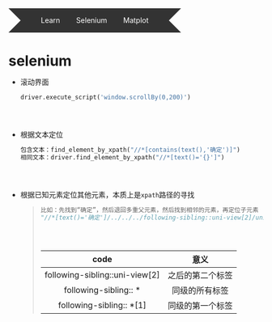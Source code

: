 

<div class="ribbon">
    <a href="learn"><spann>Learn</spann></a>
    <a href="#"><spann>Selenium</spann></a>
    <a href="#"><spann>Matplot</spann></a>
</div>

<style scoped=''>
    *{
        margin: 0;
        padding: 0;
    }
    .ribbon{
        display: inline-block;
    }
    .ribbon::before{
        margin-top: 8px;
        content: "";
        border: 24px solid #333;
        border-left-color: transparent;
        float: left;
    }
    .ribbon::after{
        margin-top: 8px;
        content: "";
        border: 24px solid #333;
        border-right-color: transparent;
        float: left;
    }
    a{
        float: left;
        height: 56px;
        text-decoration: none;
        overflow: hidden;
    }
    spann{
        margin-top: 8px;
        color: #fff;
        line-height:48px;
        padding: 0 16px;
        background: #333;
        display: inline-block;
        position: relative;
        transition: all 0.3s;
    }
    a:hover spann{
        margin-top: 0;
        background: #666699;
    }
    spann::before{
        content: "";
        position: absolute;
        top: 48px;
        left: 0;
        border-right: 8px solid #666699;
        border-bottom: 8px solid #333;
    }
    spann::after{
        content: "";
        position: absolute;
        top:48px;
        right: 0;
        border-left: 8px solid #666699;
        border-bottom: 8px solid #333;
    }
</style>





# selenium

* 滚动界面
    ```python
    driver.execute_script('window.scrollBy(0,200)')
    ```

* 根据文本定位
    ```python
    包含文本：find_element_by_xpath("//*[contains(text(),'确定')]")
    相同文本：driver.find_element_by_xpath("//*[text()='{}']")
    ```
* 根据已知元素定位其他元素，本质上是`xpath`路径的寻找
    >  ```python
    > 比如：先找到“确定”，然后退回多重父元素，然后找到相邻的元素，再定位子元素
    > "//*[text()='确定']/../../../following-sibling::uni-view[2]/uni-view/uni-view[2]/uni-text/span"
    > ```
    >
    >   |  code   | 意义  |
    >   |  :--:  | :--: |
    >   | following-sibling::uni-view[2]  | 之后的第二个标签 |
    >   | following-sibling:: *  | 同级的所有标签 |
    >   | following-sibling:: *[1] | 同级的第一个标签 |